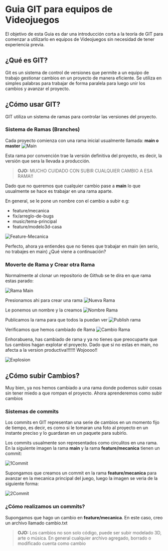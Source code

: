 # Guia GIT para equipos de Videojuegos

El objetivo de esta Guia es dar una introducción corta a la teoría de GIT para comenzar a utilizarlo en equipos de Videojuegos sin necesidad de tener experiencia previa.

## ¿Qué es GIT?
Git es un sistema de control de versiones que permite a un equipo de trabajo gestionar cambios en un proyecto de manera eficiente. Se utiliza en simples palabras para trabajar de forma paralela para luego unir los cambios y avanzar el proyecto.


## ¿Cómo usar GIT?

GIT utiliza un sistema de ramas para controlar las versiones del proyecto.

### Sistema de Ramas (Branches)
 
Cada proyecto comienza con una rama inicial usualmente llamada: **main o master**
![Main](main.png)

Esta rama por convención trae la versión definitiva del proyecto, es decir, la versión que sera la llevada a producción.

> **OJO:** MUCHO CUIDADO CON SUBIR CUALQUIER CAMBIO A ESA RAMA!!

Dado que no queremos que cualquier cambio pase a **main** lo que usualmente se hace es trabajar en una rama aparte. 

En general, se le pone un nombre con el cambio a subir e.g:

- feature/mecanica 
- fix/arreglo-de-bugs
- music/tema-principal
- feature/modelo3d-casa

![Feature-Mecanica](featuremecanica.png)


Perfecto, ahora ya entiendes que no tienes que trabajar en main (en serio, no trabajes en main) ¿Qué viene a continuación?

### Moverte de Rama y Crear otra Rama

Normalmente al clonar un repositorio de Github se te dira en que rama estas parado:

![Rama Main](ramamain.png)


Presionamos ahi para crear una rama
![Nueva Rama](nuevarama.png)


Le ponemos un nombre y la creamos
![Nombre Rama](nombrerama.png)


Publicamos la rama para que todos la puedan ver
![Publish rama](publishrama.png)


Verificamos que hemos cambiado de Rama
![Cambio Rama](cambiorama.png)

Enhorabuena, has cambiado de rama y ya no tienes que preocuparte que tus cambios hagan explotar el proyecto. Dado que si no estas en main, no afecta a la version productiva!!!!!!! Wojoooo!!

![Explosion](explosion.png)

## ¿Cómo subir Cambios?

Muy bien, ya nos hemos cambiado a una rama donde podemos subir cosas sin tener miedo a que rompan el proyecto. Ahora aprenderemos como subir cambios


### Sistemas de commits

Los commits en GIT representan una serie de cambios en un momento fijo de tiempo, es decir, es como si le tomaran una foto al proyecto en un instante preciso y lo guardaran en un paquete para subirlo.

 Los commits usualmente son representados como circulitos en una rama. En la siguiente imagen la rama **main** y la rama **feature/mecanica** tienen un commit: 

![1Commit](featuremecanica.png)

Supongamos que creamos un commit en la rama **feature/mecanica** para avanzar en la mecanica principal del juego, luego la imagen se veria de la siguiente forma:

![2Commit](2commits.png)

### ¿Cómo realizamos un commits?
Supongamos que hago un cambio en **feature/mecanica**. En este caso, creo un archivo llamado cambio.txt

> **OJO:** Los cambios no son solo código, puede ser subir modelado 3D, arte o música. En general cualquier archivo agregado, borrado o modificado cuenta como cambio




















